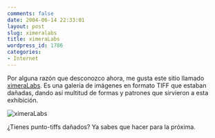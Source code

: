 ```yaml
---
comments: false
date: 2004-06-14 22:33:01
layout: post
slug: ximeralabs
title: ximeraLabs
wordpress_id: 1786
categories:
- Internet
---
```


Por alguna razón que desconozco ahora, me gusta este sitio llamado [ximeraLabs](http://www.ximeralabs.com). Es una galería de imágenes en formato TIFF que estaban dañadas, dando así multitud de formas y patrones que sirvieron a esta exhibición.





![ximeraLabs](http://www.minid.net/images/ximera.png)





¿Tienes punto-tiffs dañados? Ya sabes que hacer para la próxima.




 
